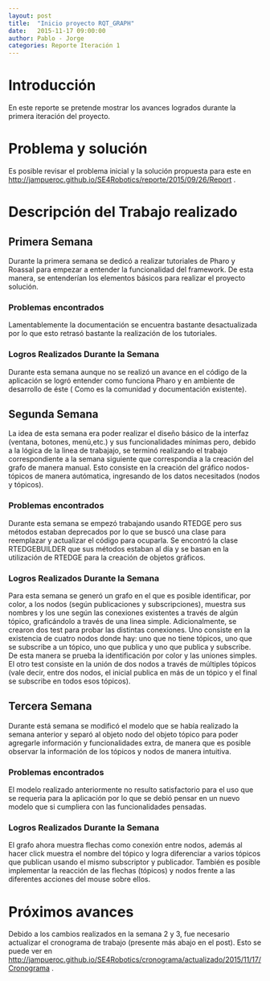 ```yaml
---
layout: post
title:  "Inicio proyecto RQT_GRAPH"
date:   2015-11-17 09:00:00
author: Pablo - Jorge
categories: Reporte Iteración 1
---
```

 
# Introducción
 
 En este reporte se pretende mostrar los avances logrados durante la primera iteración del proyecto.
 
# Problema y solución
 
 Es posible revisar el problema inicial y la solución propuesta para este en http://jampueroc.github.io/SE4Robotics/reporte/2015/09/26/Report .
 
# Descripción del Trabajo realizado

## Primera Semana

Durante la primera semana se dedicó a realizar tutoriales de Pharo y Roassal para empezar a entender la funcionalidad del framework. De esta manera, se entenderían los elementos básicos para realizar el proyecto solución.

### Problemas encontrados

Lamentablemente la documentación se encuentra bastante desactualizada por lo que esto retrasó bastante la realización de los tutoriales.

### Logros Realizados Durante la Semana

Durante esta semana aunque no se realizó un avance en el código de la aplicación se logró entender como funciona Pharo y en ambiente de desarrollo de éste ( Como es la comunidad y documentación existente).

## Segunda Semana

La idea de esta semana era poder realizar el diseño básico de la interfaz (ventana, botones, menú,etc.) y sus funcionalidades mínimas pero, debido a la lógica de la linea de trabajajo, se terminó realizando el trabajo correspondiente a la semana siguiente que correspondia a la creación del grafo de manera manual. Esto consiste en la creación del gráfico nodos-tópicos de manera autómatica, ingresando de los datos necesitados (nodos y tópicos). 


### Problemas encontrados

Durante esta semana se empezó trabajando usando RTEDGE pero sus métodos estaban deprecados por lo que se buscó una clase para reemplazar y actualizar el código para ocuparla. Se encontró la clase RTEDGEBUILDER que sus métodos estaban al día y se basan en la utilización de RTEDGE para la creación de objetos gráficos.


### Logros Realizados Durante la Semana

Para esta semana se generó un grafo en el que es posible identificar, por color, a los nodos (según publicaciones y subscripciones), muestra sus nombres y los une según las conexiones existentes a través de algún tópico, graficándolo a través de una linea simple. Adicionalmente, se crearon dos test para probar las distintas conexiones. Uno consiste en la existencia de cuatro nodos donde hay: uno que no tiene tópicos, uno que se subscribe a un tópico, uno que publica y uno que publica y subscribe. De esta manera se prueba la identificación por color y las uniones simples. El otro test consiste en la unión de dos nodos a través de múltiples tópicos (vale decir, entre dos nodos, el inicial publica en más de un tópico y el final se subscribe en todos esos tópicos).



## Tercera Semana

Durante está semana se modificó el modelo que se había realizado la semana anterior y separó al objeto nodo del objeto tópico para poder agregarle información y funcionalidades extra, de manera que es posible observar la información de los tópicos y nodos de manera intuitiva. 

### Problemas encontrados
El modelo realizado anteriormente no resulto satisfactorio para el uso que se requeria para la aplicación por lo que se debió pensar en un nuevo modelo que si cumpliera con las funcionalidades pensadas.

### Logros Realizados Durante la Semana

El grafo ahora muestra flechas como conexión entre nodos, además al hacer click muestra el nombre del tópico y logra diferenciar a varios tópicos que publican usando el mismo subscriptor y publicador. También es posible implementar la reacción de las flechas (tópicos) y nodos frente a las diferentes acciones del mouse sobre ellos. 


# Próximos avances

Debido a los cambios realizados en la semana 2 y 3, fue necesario actualizar el cronograma de trabajo (presente más abajo en el post). Esto se puede ver en http://jampueroc.github.io/SE4Robotics/cronograma/actualizado/2015/11/17/Cronograma .

